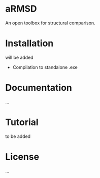 # aRMSD
An open toolbox for structural comparison.

# Installation
will be added
* Compilation to standalone .exe

# Documentation
...

# Tutorial
to be added

# License
...

